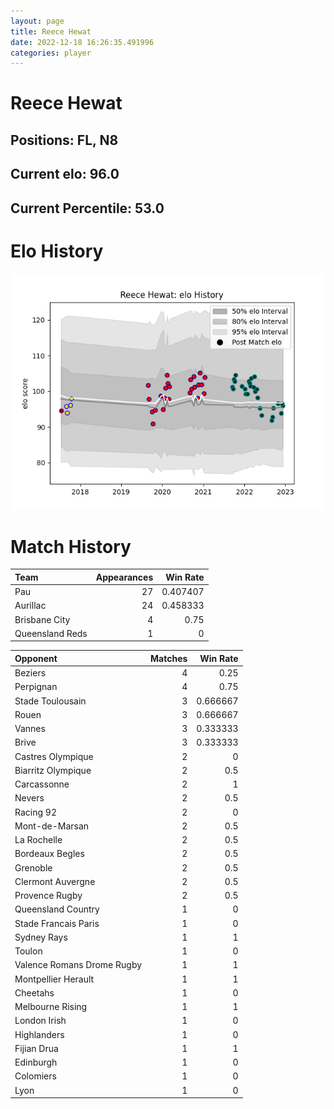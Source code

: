```yaml
---  
layout: page  
title: Reece Hewat  
date: 2022-12-18 16:26:35.491996  
categories: player  
---
```

# Reece Hewat

## Positions: FL, N8

## Current elo: 96.0

## Current Percentile: 53.0

# Elo History


![elo history](history_ReeceHewat.png)
# Match History


| Team            |   Appearances |   Win Rate |
|:----------------|--------------:|-----------:|
| Pau             |            27 |   0.407407 |
| Aurillac        |            24 |   0.458333 |
| Brisbane City   |             4 |   0.75     |
| Queensland Reds |             1 |   0        |

| Opponent                   |   Matches |   Win Rate |
|:---------------------------|----------:|-----------:|
| Beziers                    |         4 |   0.25     |
| Perpignan                  |         4 |   0.75     |
| Stade Toulousain           |         3 |   0.666667 |
| Rouen                      |         3 |   0.666667 |
| Vannes                     |         3 |   0.333333 |
| Brive                      |         3 |   0.333333 |
| Castres Olympique          |         2 |   0        |
| Biarritz Olympique         |         2 |   0.5      |
| Carcassonne                |         2 |   1        |
| Nevers                     |         2 |   0.5      |
| Racing 92                  |         2 |   0        |
| Mont-de-Marsan             |         2 |   0.5      |
| La Rochelle                |         2 |   0.5      |
| Bordeaux Begles            |         2 |   0.5      |
| Grenoble                   |         2 |   0.5      |
| Clermont Auvergne          |         2 |   0.5      |
| Provence Rugby             |         2 |   0.5      |
| Queensland Country         |         1 |   0        |
| Stade Francais Paris       |         1 |   0        |
| Sydney Rays                |         1 |   1        |
| Toulon                     |         1 |   0        |
| Valence Romans Drome Rugby |         1 |   1        |
| Montpellier Herault        |         1 |   1        |
| Cheetahs                   |         1 |   0        |
| Melbourne Rising           |         1 |   1        |
| London Irish               |         1 |   0        |
| Highlanders                |         1 |   0        |
| Fijian Drua                |         1 |   1        |
| Edinburgh                  |         1 |   0        |
| Colomiers                  |         1 |   0        |
| Lyon                       |         1 |   0        |